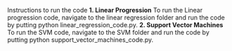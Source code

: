 Instructions to run the code
**1. Linear Progression**
   To run the Linear progression code, navigate to the linear regression folder and run the code by putting python linear_regression_code.py.
**2. Support Vector Machines**
   To run the SVM code, navigate to the SVM folder and run the code by putting python support_vector_machines_code.py.
